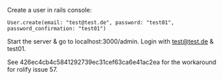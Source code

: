 Create a user in rails console:

    User.create(email: "test@test.de", password: "test01", password_confirmation: "test01")

Start the server & go to localhost:3000/admin. Login with test@test.de & test01.

See 426ec4cb4c5841292739ec31cef63ca6e41ac2ea for the workaround for rolify issue 57.
